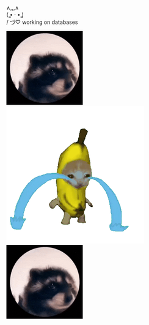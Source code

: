 
  ∧,,,∧  
( ̳• · • ̳)  
/    づ♡ working on databases



![pedro GIF](https://github.com/arjunhm/arjunhm/blob/main/pedro.gif?raw=true)
![banana-crying-cat GIF](https://github.com/arjunhm/arjunhm/blob/main/banana-crying-cat.gif?raw=true)
![pedro GIF](https://github.com/arjunhm/arjunhm/blob/main/pedro.gif?raw=true)
